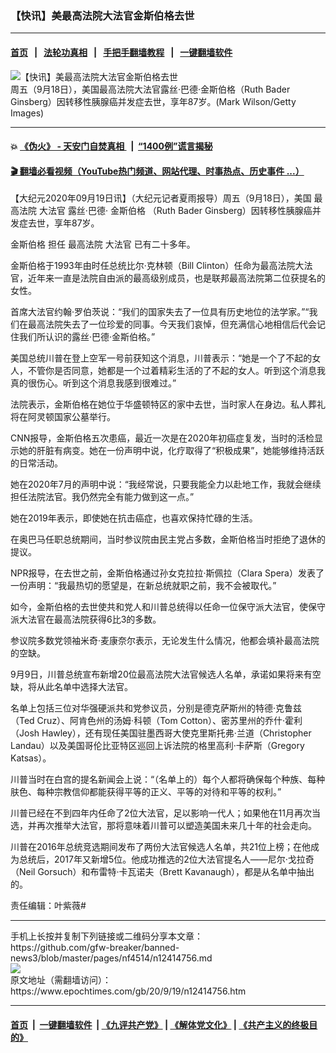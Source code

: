 ### 【快讯】美最高法院大法官金斯伯格去世
------------------------

#### [首页](https://github.com/gfw-breaker/banned-news3/blob/master/README.md) &nbsp;&nbsp;|&nbsp;&nbsp; [法轮功真相](https://github.com/begood0513/basic/blob/master/README.md)  &nbsp;&nbsp;|&nbsp;&nbsp; [手把手翻墙教程](https://github.com/gfw-breaker/guides/wiki)  &nbsp;&nbsp;|&nbsp;&nbsp; [一键翻墙软件](https://github.com/gfw-breaker/nogfw/blob/master/README.md)  



<div><img alt="【快讯】美最高法院大法官金斯伯格去世" class="attachment-djy_600_400 size-djy_600_400 wp-post-image" src="https://i.epochtimes.com/assets/uploads/2020/09/GettyImages-56987304-600x400.jpg"/>
<div class="caption">
 周五（9月18日），美国最高法院大法官露丝·巴德·金斯伯格（Ruth Bader Ginsberg）因转移性胰腺癌并发症去世，享年87岁。(Mark Wilson/Getty Images)
</div></div><hr/>

#### 💥 [《伪火》 - 天安门自焚真相 ](http://158.247.195.190:10000/videos/blog/weihuo.html)&nbsp; |&nbsp; [“1400例”谎言揭秘  ](http://158.247.195.190:10000/videos/blog/jiexi1400.html)

#### [ 🎬  翻墙必看视频（YouTube热门频道、网站代理、时事热点、历史事件 ...）](https://github.com/gfw-breaker/links/blob/master/banned.md)

<div><p>
 【大纪元2020年09月19日讯】（大纪元记者夏雨报导）周五（9月18日），美国
 <ok href="https://www.epochtimes.com/gb/tag/%E6%9C%80%E9%AB%98%E6%B3%95%E9%99%A2.html">
  最高法院
 </ok>
 <ok href="https://www.epochtimes.com/gb/tag/%E5%A4%A7%E6%B3%95%E5%AE%98.html">
  大法官
 </ok>
 露丝·巴德·
 <ok href="https://www.epochtimes.com/gb/tag/%E9%87%91%E6%96%AF%E4%BC%AF%E6%A0%BC.html">
  金斯伯格
 </ok>
 （Ruth Bader Ginsberg）因转移性胰腺癌并发症去世，享年87岁。
</p>
<p>
 <ok href="https://www.epochtimes.com/gb/tag/%E9%87%91%E6%96%AF%E4%BC%AF%E6%A0%BC.html">
  金斯伯格
 </ok>
 担任
 <ok href="https://www.epochtimes.com/gb/tag/%E6%9C%80%E9%AB%98%E6%B3%95%E9%99%A2.html">
  最高法院
 </ok>
 <ok href="https://www.epochtimes.com/gb/tag/%E5%A4%A7%E6%B3%95%E5%AE%98.html">
  大法官
 </ok>
 已有二十多年。
</p>
<p>
 金斯伯格于1993年由时任总统比尔·克林顿（Bill Clinton）任命为最高法院大法官，近年来一直是法院自由派的最高级别成员，也是联邦最高法院第二位获提名的女性。
</p>
<p>
 首席大法官约翰·罗伯茨说：“我们的国家失去了一位具有历史地位的法学家。”“我们在最高法院失去了一位珍爱的同事。今天我们哀悼，但充满信心地相信后代会记住我们所认识的露丝·巴德·金斯伯格。”
</p>
<p>
 美国总统川普在登上空军一号前获知这个消息，川普表示：“她是一个了不起的女人，不管你是否同意，她都是一个过着精彩生活的了不起的女人。听到这个消息我真的很伤心。听到这个消息我感到很难过。”
</p>
<p>
 法院表示，金斯伯格在她位于华盛顿特区的家中去世，当时家人在身边。私人葬礼将在阿灵顿国家公墓举行。
</p>
<p>
 CNN报导，金斯伯格五次患癌，最近一次是在2020年初癌症复发，当时的活检显示她的肝脏有病变。她在一份声明中说，化疗取得了“积极成果”，她能够维持活跃的日常活动。
</p>
<p>
 她在2020年7月的声明中说：“我经常说，只要我能全力以赴地工作，我就会继续担任法院法官。我仍然完全有能力做到这一点。”
</p>
<p>
 她在2019年表示，即使她在抗击癌症，也喜欢保持忙碌的生活。
</p>
<p>
 在奥巴马任职总统期间，当时参议院由民主党占多数，金斯伯格当时拒绝了退休的提议。
</p>
<p>
 NPR报导，在去世之前，金斯伯格通过孙女克拉拉·斯佩拉（Clara Spera）发表了一份声明：“我最热切的愿望是，在新总统就职之前，我不会被取代。”
</p>
<p>
 如今，金斯伯格的去世使共和党人和川普总统得以任命一位保守派大法官，使保守派大法官在最高法院获得6比3的多数。
</p>
<p>
 参议院多数党领袖米奇·麦康奈尔表示，无论发生什么情况，他都会填补最高法院的空缺。
</p>
<p>
 9月9日，川普总统宣布新增20位最高法院大法官候选人名单，承诺如果将来有空缺，将从此名单中选择大法官。
</p>
<p>
 名单上包括三位对华强硬派共和党参议员，分别是德克萨斯州的特德·克鲁兹（Ted Cruz）、阿肯色州的汤姆·科顿（Tom Cotton）、密苏里州的乔什·霍利（Josh Hawley），还有现任美国驻墨西哥大使克里斯托弗·兰道（Christopher Landau）以及美国哥伦比亚特区巡回上诉法院的格里高利·卡萨斯（Gregory Katsas）。
</p>
<p>
 川普当时在白宫的提名新闻会上说：“（名单上的）每个人都将确保每个种族、每种肤色、每种宗教信仰都能获得平等的正义、平等的对待和平等的权利。”
</p>
<p>
 川普已经在不到四年内任命了2位大法官，足以影响一代人；如果他在11月再次当选，并再次推举大法官，那将意味着川普可以塑造美国未来几十年的社会走向。
</p>
<p>
 川普在2016年总统竞选期间发布了两份大法官候选人名单，共21位上榜；在他成为总统后，2017年又新增5位。他成功推选的2位大法官提名人——尼尔·戈拉奇（Neil Gorsuch）和布雷特·卡瓦诺夫（Brett Kavanaugh），都是从名单中抽出的。
</p>
<p>
 责任编辑：叶紫薇#
</p>
</div>
<hr/>
手机上长按并复制下列链接或二维码分享本文章：<br/>
https://github.com/gfw-breaker/banned-news3/blob/master/pages/nf4514/n12414756.md <br/>
<a href='https://github.com/gfw-breaker/banned-news3/blob/master/pages/nf4514/n12414756.md'><img src='https://github.com/gfw-breaker/banned-news3/blob/master/pages/nf4514/n12414756.md.png'/></a> <br/>
原文地址（需翻墙访问）：https://www.epochtimes.com/gb/20/9/19/n12414756.htm


------------------------
#### [首页](https://github.com/gfw-breaker/banned-news3/blob/master/README.md) &nbsp;|&nbsp; [一键翻墙软件](https://github.com/gfw-breaker/nogfw/blob/master/README.md) &nbsp;| [《九评共产党》](https://github.com/gfw-breaker/9ping.md/blob/master/README.md#九评之一评共产党是什么) | [《解体党文化》](https://github.com/gfw-breaker/jtdwh.md/blob/master/README.md) | [《共产主义的终极目的》](https://github.com/gfw-breaker/gczydzjmd.md/blob/master/README.md)


<img src='http://gfw-breaker.win/banned-news3/pages/nf4514/n12414756.md' width='0px' height='0px'/>
